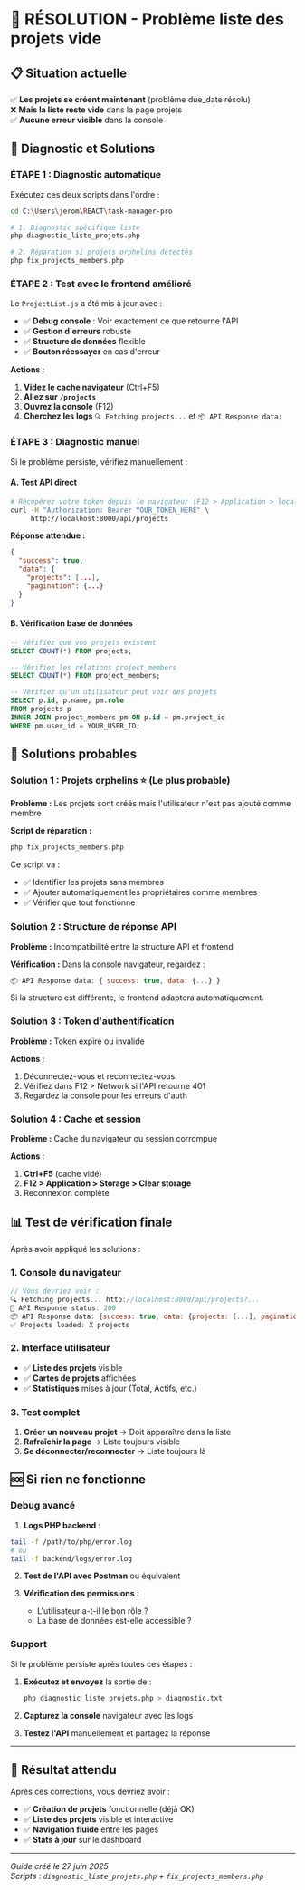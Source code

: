 # 🔧 RÉSOLUTION - Problème liste des projets vide

## 📋 **Situation actuelle**

✅ **Les projets se créent maintenant** (problème due_date résolu)  
❌ **Mais la liste reste vide** dans la page projets  
✅ **Aucune erreur visible** dans la console  

## 🎯 **Diagnostic et Solutions**

### **ÉTAPE 1 : Diagnostic automatique**

Exécutez ces deux scripts dans l'ordre :

```bash
cd C:\Users\jerom\REACT\task-manager-pro

# 1. Diagnostic spécifique liste
php diagnostic_liste_projets.php

# 2. Réparation si projets orphelins détectés
php fix_projects_members.php
```

### **ÉTAPE 2 : Test avec le frontend amélioré**

Le `ProjectList.js` a été mis à jour avec :
- ✅ **Debug console** : Voir exactement ce que retourne l'API
- ✅ **Gestion d'erreurs** robuste  
- ✅ **Structure de données** flexible
- ✅ **Bouton réessayer** en cas d'erreur

**Actions :**
1. **Videz le cache navigateur** (Ctrl+F5)
2. **Allez sur `/projects`**  
3. **Ouvrez la console** (F12)
4. **Cherchez les logs** `🔍 Fetching projects...` et `📦 API Response data:`

### **ÉTAPE 3 : Diagnostic manuel**

Si le problème persiste, vérifiez manuellement :

#### **A. Test API direct**
```bash
# Récupérez votre token depuis le navigateur (F12 > Application > localStorage > token)
curl -H "Authorization: Bearer YOUR_TOKEN_HERE" \
     http://localhost:8000/api/projects
```

**Réponse attendue :**
```json
{
  "success": true,
  "data": {
    "projects": [...],
    "pagination": {...}
  }
}
```

#### **B. Vérification base de données**
```sql
-- Vérifiez que vos projets existent
SELECT COUNT(*) FROM projects;

-- Vérifiez les relations project_members
SELECT COUNT(*) FROM project_members;

-- Vérifiez qu'un utilisateur peut voir des projets
SELECT p.id, p.name, pm.role 
FROM projects p 
INNER JOIN project_members pm ON p.id = pm.project_id 
WHERE pm.user_id = YOUR_USER_ID;
```

## 🚀 **Solutions probables**

### **Solution 1 : Projets orphelins** ⭐ (Le plus probable)

**Problème :** Les projets sont créés mais l'utilisateur n'est pas ajouté comme membre

**Script de réparation :**
```bash
php fix_projects_members.php
```

Ce script va :
- ✅ Identifier les projets sans membres
- ✅ Ajouter automatiquement les propriétaires comme membres
- ✅ Vérifier que tout fonctionne

### **Solution 2 : Structure de réponse API**

**Problème :** Incompatibilité entre la structure API et frontend

**Vérification :** Dans la console navigateur, regardez :
```javascript
📦 API Response data: { success: true, data: {...} }
```

Si la structure est différente, le frontend adaptera automatiquement.

### **Solution 3 : Token d'authentification**

**Problème :** Token expiré ou invalide

**Actions :**
1. Déconnectez-vous et reconnectez-vous
2. Vérifiez dans F12 > Network si l'API retourne 401
3. Regardez la console pour les erreurs d'auth

### **Solution 4 : Cache et session**

**Problème :** Cache du navigateur ou session corrompue

**Actions :**
1. **Ctrl+F5** (cache vidé)
2. **F12 > Application > Storage > Clear storage**
3. Reconnexion complète

## 📊 **Test de vérification finale**

Après avoir appliqué les solutions :

### **1. Console du navigateur**
```javascript
// Vous devriez voir :
🔍 Fetching projects... http://localhost:8000/api/projects?...
📡 API Response status: 200
📦 API Response data: {success: true, data: {projects: [...], pagination: {...}}}
✅ Projects loaded: X projects
```

### **2. Interface utilisateur**
- ✅ **Liste des projets** visible
- ✅ **Cartes de projets** affichées  
- ✅ **Statistiques** mises à jour (Total, Actifs, etc.)

### **3. Test complet**
1. **Créer un nouveau projet** → Doit apparaître dans la liste
2. **Rafraîchir la page** → Liste toujours visible
3. **Se déconnecter/reconnecter** → Liste toujours là

## 🆘 **Si rien ne fonctionne**

### **Debug avancé**

1. **Logs PHP backend** :
```bash
tail -f /path/to/php/error.log
# ou
tail -f backend/logs/error.log
```

2. **Test de l'API avec Postman** ou équivalent

3. **Vérification des permissions** :
   - L'utilisateur a-t-il le bon rôle ?
   - La base de données est-elle accessible ?

### **Support**

Si le problème persiste après toutes ces étapes :

1. **Exécutez et envoyez** la sortie de :
   ```bash
   php diagnostic_liste_projets.php > diagnostic.txt
   ```

2. **Capturez la console** navigateur avec les logs

3. **Testez l'API** manuellement et partagez la réponse

---

## 🎉 **Résultat attendu**

Après ces corrections, vous devriez avoir :
- ✅ **Création de projets** fonctionnelle (déjà OK)
- ✅ **Liste des projets** visible et interactive
- ✅ **Navigation fluide** entre les pages
- ✅ **Stats à jour** sur le dashboard

---

*Guide créé le 27 juin 2025*  
*Scripts : `diagnostic_liste_projets.php` + `fix_projects_members.php`*
